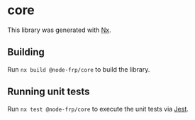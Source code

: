 # core

This library was generated with [Nx](https://nx.dev).

## Building

Run `nx build @node-frp/core` to build the library.

## Running unit tests

Run `nx test @node-frp/core` to execute the unit tests via [Jest](https://jestjs.io).

